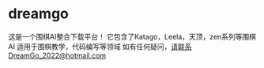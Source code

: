 # dreamgo
这是一个围棋AI整合下载平台！
它包含了Katago，Leela，天顶，zen系列等围棋AI
适用于围棋教学，代码编写等领域
如有任何疑问，请联系DreamGo_2022@hotmail.com
